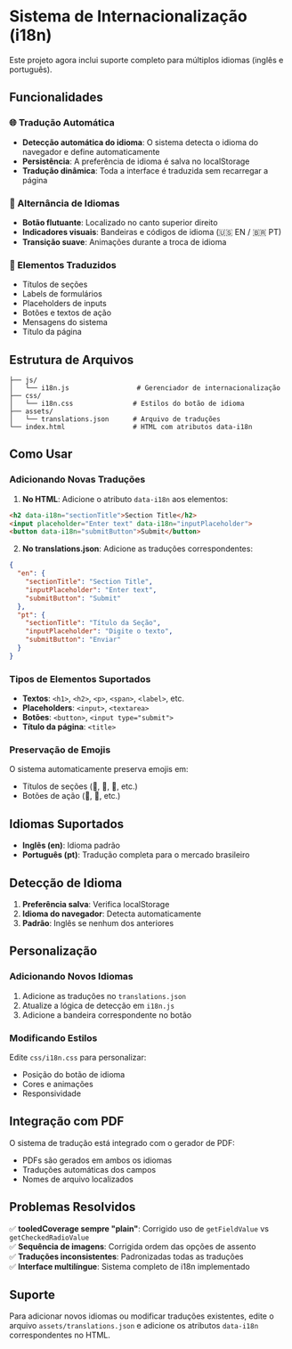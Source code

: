 # Sistema de Internacionalização (i18n)

Este projeto agora inclui suporte completo para múltiplos idiomas (inglês e português).

## Funcionalidades

### 🌐 Tradução Automática
- **Detecção automática do idioma**: O sistema detecta o idioma do navegador e define automaticamente
- **Persistência**: A preferência de idioma é salva no localStorage
- **Tradução dinâmica**: Toda a interface é traduzida sem recarregar a página

### 🔄 Alternância de Idiomas
- **Botão flutuante**: Localizado no canto superior direito
- **Indicadores visuais**: Bandeiras e códigos de idioma (🇺🇸 EN / 🇧🇷 PT)
- **Transição suave**: Animações durante a troca de idioma

### 📝 Elementos Traduzidos
- Títulos de seções
- Labels de formulários
- Placeholders de inputs
- Botões e textos de ação
- Mensagens do sistema
- Título da página

## Estrutura de Arquivos

```
├── js/
│   └── i18n.js                 # Gerenciador de internacionalização
├── css/
│   └── i18n.css               # Estilos do botão de idioma
├── assets/
│   └── translations.json      # Arquivo de traduções
└── index.html                 # HTML com atributos data-i18n
```

## Como Usar

### Adicionando Novas Traduções

1. **No HTML**: Adicione o atributo `data-i18n` aos elementos:
```html
<h2 data-i18n="sectionTitle">Section Title</h2>
<input placeholder="Enter text" data-i18n="inputPlaceholder">
<button data-i18n="submitButton">Submit</button>
```

2. **No translations.json**: Adicione as traduções correspondentes:
```json
{
  "en": {
    "sectionTitle": "Section Title",
    "inputPlaceholder": "Enter text",
    "submitButton": "Submit"
  },
  "pt": {
    "sectionTitle": "Título da Seção",
    "inputPlaceholder": "Digite o texto",
    "submitButton": "Enviar"
  }
}
```

### Tipos de Elementos Suportados

- **Textos**: `<h1>`, `<h2>`, `<p>`, `<span>`, `<label>`, etc.
- **Placeholders**: `<input>`, `<textarea>`
- **Botões**: `<button>`, `<input type="submit">`
- **Título da página**: `<title>`

### Preservação de Emojis

O sistema automaticamente preserva emojis em:
- Títulos de seções (🏇, 🎨, 🔨, etc.)
- Botões de ação (🚀, 💾, etc.)

## Idiomas Suportados

- **Inglês (en)**: Idioma padrão
- **Português (pt)**: Tradução completa para o mercado brasileiro

## Detecção de Idioma

1. **Preferência salva**: Verifica localStorage
2. **Idioma do navegador**: Detecta automaticamente
3. **Padrão**: Inglês se nenhum dos anteriores

## Personalização

### Adicionando Novos Idiomas

1. Adicione as traduções no `translations.json`
2. Atualize a lógica de detecção em `i18n.js`
3. Adicione a bandeira correspondente no botão

### Modificando Estilos

Edite `css/i18n.css` para personalizar:
- Posição do botão de idioma
- Cores e animações
- Responsividade

## Integração com PDF

O sistema de tradução está integrado com o gerador de PDF:
- PDFs são gerados em ambos os idiomas
- Traduções automáticas dos campos
- Nomes de arquivo localizados

## Problemas Resolvidos

✅ **tooledCoverage sempre "plain"**: Corrigido uso de `getFieldValue` vs `getCheckedRadioValue`  
✅ **Sequência de imagens**: Corrigida ordem das opções de assento  
✅ **Traduções inconsistentes**: Padronizadas todas as traduções  
✅ **Interface multilíngue**: Sistema completo de i18n implementado  

## Suporte

Para adicionar novos idiomas ou modificar traduções existentes, edite o arquivo `assets/translations.json` e adicione os atributos `data-i18n` correspondentes no HTML.